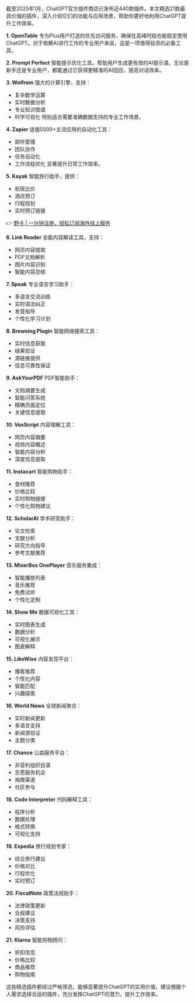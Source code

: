 截至2025年1月，ChatGPT官方插件商店已发布近440款插件。本文精选21款最具价值的插件，深入介绍它们的功能与应用场景，帮助你更好地利用ChatGPT提升工作效率。

**1. OpenTable**
专为Plus用户打造的优先访问服务，确保在高峰时段也能稳定使用ChatGPT。对于依赖AI进行工作的专业用户来说，这是一项值得投资的必备工具。

**2. Prompt Perfect**
智能提示优化工具，帮助用户生成更有效的AI提示语。无论是新手还是专业用户，都能通过它获得更精准的AI回应，提高对话效率。

**3. Wolfram**
强大的计算引擎，支持：
- 复杂数学运算
- 实时数据分析
- 专业知识图谱
- 科学可视化
特别适合需要准确数据支持的专业工作场景。

**4. Zapier**
连接5000+主流应用的自动化工具：
- 邮件管理
- 团队协作
- 任务自动化
- 工作流程优化
显著提升日常工作效率。

**5. Kayak**
智能旅行助手，提供：
- 航班比价
- 酒店预订
- 行程规划
- 实时预订链接

👉 [野卡 | 一分钟注册，轻松订阅海外线上服务](https://bit.ly/bewildcard)

**6. Link Reader**
全能内容解读工具，支持：
- 网页内容提取
- PDF文档解析
- 图片内容识别
- 智能内容总结

**7. Speak**
专业语言学习助手：
- 多语言交流训练
- 实时语法纠正
- 发音指导
- 个性化学习计划

**8. Browsing Plugin**
智能网络搜索工具：
- 实时信息获取
- 结果验证
- 源链接提供
- 信息可靠性保证

**9. AskYourPDF**
PDF智能助手：
- 文档摘要生成
- 智能问答系统
- 精确页面定位
- 关键信息提取

**10. VoxScript**
内容理解工具：
- 网页内容摘要
- 视频内容概述
- 智能内容分析
- 深度信息提取

**11. Instacart**
智能购物助手：
- 食材推荐
- 价格比较
- 实时购物链接
- 个性化购物建议

**12. ScholarAI**
学术研究助手：
- 论文检索
- 文献分析
- 研究方向指导
- 参考文献推荐

**13. MixerBox OnePlayer**
音乐服务集成：
- 智能播放列表
- 音乐推荐
- 免费试听
- 个性化定制

**14. Show Me**
数据可视化工具：
- 实时图表生成
- 数据分析
- 可视化展示
- 图表解释

**15. LikeWise**
内容发现平台：
- 播客推荐
- 个性化内容
- 智能匹配
- 兴趣探索

**16. World News**
全球新闻聚合：
- 实时新闻更新
- 多语言支持
- 新闻源验证
- 主题分类

**17. Chance**
公益服务平台：
- 非营利组织目录
- 志愿服务机会
- 捐赠渠道
- 社区参与

**18. Code Interpreter**
代码解释工具：
- 程序分析
- 数据处理
- 格式转换
- 可视化支持

**19. Expedia**
旅行规划专家：
- 综合旅行建议
- 价格对比
- 行程优化
- 实时预订

**20. FiscalNote**
政策法规助手：
- 法律政策更新
- 合规建议
- 决策支持
- 风险评估

**21. Klarna**
智能购物顾问：
- 折扣信息
- 价格比较
- 商品推荐
- 购物指南

这些精选插件都经过严格筛选，能够显著提升ChatGPT的实用价值。建议根据个人需求选择合适的插件，充分发挥ChatGPT的潜力，提升工作效率。